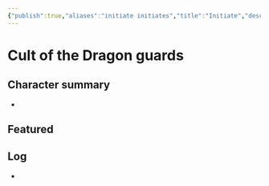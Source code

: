 ```yaml
---
{"publish":true,"aliases":"initiate initiates","title":"Initiate","description":"Cult of the Dragon initiate","created":"2025-07-05","modified":"2025-07-22T22:34:26.252+02:00","published":"2025-07-05","cssclasses":""}
---
```


# Cult of the Dragon guards

## Character summary
* 

## Featured


## Log
* 